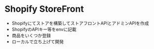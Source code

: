 # Shopify StoreFront

* Shopifyにてストアを構築してストアフロントAPIとアドミンAPIを作成
* ShopifyのAPIキー等をenvに記載
* 商品をいくつか登録
* ローカルで立ち上げて開発
